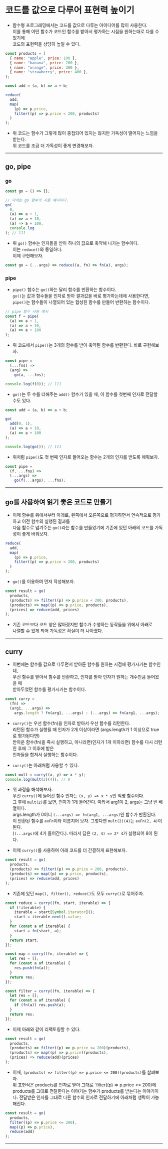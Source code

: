 # 코드를 값으로 다루어 표현력 높이기

- 함수형 프로그래밍에서는 코드를 값으로 다루는 아이디어를 많이 사용한다.  
  이를 통해 어떤 함수가 코드인 함수를 받아서 평가하는 시점을 원하는대로 다룰 수 있기에  
  코드의 표현력을 상당히 높일 수 있다.

```js
const products = [
  { name: "apple", price: 100 },
  { name: "banana", price: 200 },
  { name: "orange", price: 300 },
  { name: "strawberry", price: 400 },
];

const add = (a, b) => a + b;

reduce(
  add,
  map(
    (p) => p.price,
    filter((p) => p.price < 200, products)
  )
);
```

- 위 코드는 함수가 그렇게 많이 중첩되어 있지는 않지만 가독성이 떨어지는 느낌을 받는다.  
  위 코드를 조금 더 가독성이 좋게 변경해보자.

<hr/>

<h2>go, pipe</h2>

<h3>go</h3>

```js
const go = () => {};

// 아래는 go 함수의 사용 예시이다.
go(
  0,
  (a) => a + 1,
  (a) => a + 10,
  (a) => a + 100,
  console.log
); // 111
```

- 위 `go()` 함수는 인자들을 받아 하나의 값으로 축약해 나가는 함수이다.  
  이는 `reduce()`와 동일하다.  
  이제 구현해보자.

```js
const go = (...args) => reduce((a, fn) => fn(a), args);
```

<h3>pipe</h3>

- `pipe()` 함수는 `go()`와는 달리 함수를 반환하는 함수이다.  
  `go()`는 값과 함수들을 인자로 받아 결과값을 바로 평가하는데에 사용한다면,  
  `pipe()`는 함수들이 나열되어 있는 합성된 함수를 만들어 반환하는 함수이다.

```js
// pipe 함수 사용 예시
const f = pipe(
  (a) => a + 1,
  (a) => a + 10,
  (a) => a + 100
);
```

- 위 코드에서 `pipe()`는 3개의 함수를 받아 축약된 함수를 반환한다. 바로 구현해보자.

```js
const pipe =
  (...fns) =>
  (arg) =>
    go(a, ...fns);

console.log(f(0)); // 111
```

- `go()`는 두 수를 더해주는 `add()` 함수가 있을 때, 이 함수를 첫번째 인자로 전달할 수도 있다.

```js
const add = (a, b) => a + b;

go(
  add(0, 1),
  (a) => a + 10,
  (a) => a + 100
);

console.log(go()); // 111
```

- 위처럼 `pipe()`도 첫 번째 인자로 들어오는 함수는 2개의 인자를 받도록 해줘보자.

```js
const pipe =
  (f, ...fns) =>
  (...args) =>
    go(f(...args), ...fns);
```

<hr/>

<h2>go를 사용하여 읽기 좋은 코드로 만들기</h2>

- 이제 함수를 위에서부터 아래로, 왼쪽에서 오른쪽으로 평가하면서 연속적으로 평가하고 이전 함수의 실행된 결과를  
  다음 함수로 넘겨주는 `go()`라는 함수를 만들었기에 기존에 있던 아래의 코드를 가독성이 좋게 바꿔보자.

```js
reduce(
  add,
  map(
    (p) => p.price,
    filter((p) => p.price < 200, products)
  )
);
```

- `go()`를 이용하여 먼저 작성해보자.

```js
const result = go(
  products,
  (products) => filter((p) => p.price < 200, products),
  (products) => map((p) => p.price, products),
  (prices) => reduce(add, prices)
);
```

- 기존 코드보다 코드 양은 많아졌지만 함수가 수행하는 동작들을 위에서 아래로  
  나열할 수 있게 되어 가독성은 확실이 더 나아졌다.

<hr/>

<h2>curry</h2>

- 이번에는 함수를 값으로 다루면서 받아둔 함수를 원하는 시점에 평가시키는 함수인데,  
  우선 함수를 받아서 함수를 반환하고, 인자를 받아 인자가 원하는 개수만큼 들어왔을 때  
  받아두었던 함수를 평가시키는 함수이다.

```js
const curry =
  (fn) =>
  (arg1, ...args) =>
    args.length ? fn(arg1, ...args) : (...args) => fn(arg1, ...args);
```

- `curry()`는 우선 함수(fn)을 인자로 받아서 우선 함수를 리턴한다.  
  리턴된 함수가 실행될 때 인자가 2개 이상이라면 (args.length가 1 이상으로 true로 평가된다면)  
  받아운 함수(fn)을 즉시 실행하고, 아니라면(인자가 1개 이하라면) 함수를 다시 리턴한 후에 그 이후에 받은  
  인자들을 합쳐서 실행하는 함수이다.

- `curry()`는 아래처럼 사용할 수 있다.

```js
const mult = curry((x, y) => x * y);
console.log(mult(2)(4)); // 8
```

- 위 과정을 해석해보자.  
  우선 `curry()`에 들어간 함수 인자는 `(x, y) => x * y`인 익명 함수이다.  
  그 후에 `mult(2)`를 보면, 인자가 1개 들어간다. 따라서 arg1이 2, args는 그냥 빈 배열이다.  
  args.length가 0이니 `(...args) => fn(arg1, ...args)`인 함수가 반환된다.  
  이 반환된 함수를 `exFn`이라 이름지어 보자. 그렇다면 `mult(2)(4)`는 `exFn(2, 4)`이 된다.  
  (`(...args)`에 4가 들어간다.). 따라서 답은 `(2, 4) => 2* 4`가 실행되어 8이 된다.

- 이제 `curry()`를 사용하여 아래 코드를 더 간결하게 표현해보자.

```js
const result = go(
  products,
  (products) => filter((p) => p.price < 200, products),
  (products) => map((p) => p.price, products),
  (prices) => reduce(add, prices)
);
```

- 기존에 있던 `map(), filter(), reduce()`도 모두 `curry()`로 묶어주자.

```js
const reduce = curry((fn, start, iterable) => {
  if (!iterable) {
    iterable = start[Symbol.iterator]();
    start = iterable.next().value;
  }
  for (const a of iterable) {
    start = fn(start, a);
  }
  return start;
});

const map = curry((fn, iterable) => {
  let res = [];
  for (const a of iterable) {
    res.push(fn(a));
  }
  return res;
});

const filter = curry((fn, iterable) => {
  let res = [];
  for (const a of iterable) {
    if (fn(a)) res.push(a);
  }
  return res;
});
```

- 이제 아래와 같이 리팩토링할 수 있다.

```js
const result = go(
  products,
  (products) => filter((p) => p.price <= 200)(products),
  (products) => map((p) => p.price)(products),
  (prices) => reduce(add)(prices)
);
```

- 이때, `(products) => filter((p) => p.price <= 200)(products)`를 살펴보자.  
  위 표현식은 products를 인자로 받아 그대로 `filter((p) => p.price <= 200)에 products를 그대로 전달한다는 이야기는 함수가 products를 받는다는 이야기이다. 전달받은 인자를 그대로 다른 함수의 인자로 전달하기에 아래처럼 생략이 가능해진다.

```js
const result = go(
  products,
  filter((p) => p.price <= 200),
  map((p) => p.price),
  reduce(add)
);
```

<hr/>

